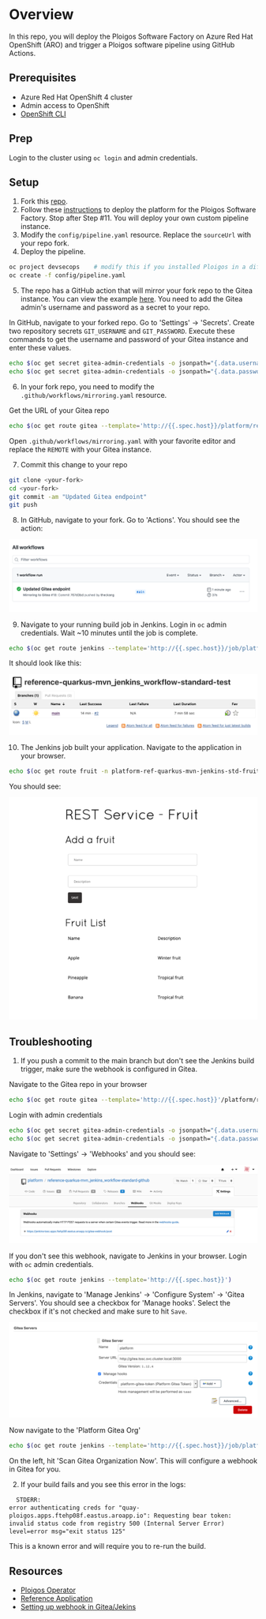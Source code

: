 # Overview

In this repo, you will deploy the Ploigos Software Factory on Azure Red Hat OpenShift (ARO) and trigger a Ploigos software pipeline using GitHub Actions.

## Prerequisites

* Azure Red Hat OpenShift 4 cluster
* Admin access to OpenShift
* [OpenShift CLI](https://docs.openshift.com/container-platform/4.6/cli_reference/openshift_cli/getting-started-cli.html)

## Prep

Login to the cluster using `oc login` and admin credentials.

## Setup

1. Fork this [repo](https://github.com/theckang/reference-quarkus-mvn_jenkins_workflow-standard).
2. Follow these [instructions](https://github.com/ploigos/ploigos-software-factory-operator#tssc-demo-with-a-reference-app) to deploy the platform for the Ploigos Software Factory.  Stop after Step #11.  You will deploy your own custom pipeline instance.
3. Modify the `config/pipeline.yaml` resource.  Replace the `sourceUrl` with your repo fork.
4. Deploy the pipeline.

```bash
oc project devsecops    # modify this if you installed Ploigos in a different project
oc create -f config/pipeline.yaml
```

5. The repo has a GitHub action that will mirror your fork repo to the Gitea instance.  You can view the example [here](https://github.com/theckang/reference-quarkus-mvn_jenkins_workflow-standard/blob/main/.github/workflows/mirroring.yaml).  You need to add the Gitea admin's username and password as a secret to your repo.

In GitHub, navigate to your forked repo.  Go to 'Settings' -> 'Secrets'.  Create two repository secrets `GIT_USERNAME` and `GIT_PASSWORD`.  Execute these commands to get the username and password of your Gitea instance and enter these values.

```bash
echo $(oc get secret gitea-admin-credentials -o jsonpath="{.data.username}") | base64 --decode && echo
echo $(oc get secret gitea-admin-credentials -o jsonpath="{.data.password}") | base64 --decode && echo
```

6. In your fork repo, you need to modify the `.github/workflows/mirroring.yaml` resource.

Get the URL of your Gitea repo

```bash
echo $(oc get route gitea --template='http://{{.spec.host}}/platform/reference-quarkus-mvn_jenkins_workflow-standard.git')
```

Open `.github/workflows/mirroring.yaml` with your favorite editor and replace the `REMOTE` with your Gitea instance.

7. Commit this change to your repo

```bash
git clone <your-fork>
cd <your-fork>
git commit -am "Updated Gitea endpoint"
git push
```

8. In GitHub, navigate to your fork.  Go to 'Actions'.  You should see the action:

![GitHub Action](images/github_action_gitea.png)

9. Navigate to your running build job in Jenkins.  Login in `oc` admin credentials.  Wait ~10 minutes until the job is complete.

```bash
echo $(oc get route jenkins --template='http://{{.spec.host}}/job/platform/job/reference-quarkus-mvn_jenkins_workflow-standard/')
```

It should look like this:

![Jenkins Job](images/jenkins_job.png)

10. The Jenkins job built your application.  Navigate to the application in your browser.  

```bash
echo $(oc get route fruit -n platform-ref-quarkus-mvn-jenkins-std-fruit-main-prod --template='http://{{.spec.host}}/fruits.html')
```

You should see:

![Fruit List](images/fruits_list.png)

## Troubleshooting

1.  If you push a commit to the main branch but don't see the Jenkins build trigger, make sure the webhook is configured in Gitea.

Navigate to the Gitea repo in your browser

```bash
echo $(oc get route gitea --template='http://{{.spec.host}}'/platform/reference-quarkus-mvn_jenkins_workflow-standard-github)
```

Login with admin credentials

```bash
echo $(oc get secret gitea-admin-credentials -o jsonpath="{.data.username}") | base64 --decode && echo
echo $(oc get secret gitea-admin-credentials -o jsonpath="{.data.password}") | base64 --decode && echo
```

Navigate to 'Settings' -> 'Webhooks' and you should see:

![Gitea Webhook](images/gitea_webhook.png)

If you don't see this webhook, navigate to Jenkins in your browser.  Login with `oc` admin credentials.

```bash
echo $(oc get route jenkins --template='http://{{.spec.host}}')
```

In Jenkins, navigate to 'Manage Jenkins' -> 'Configure System' -> 'Gitea Servers'.  You should see a checkbox for 'Manage hooks'.  Select the checkbox if it's not checked and make sure to hit `Save`.

![Manage Hook](images/manage_hook.png)

Now navigate to the 'Platform Gitea Org'

```bash
echo $(oc get route jenkins --template='http://{{.spec.host}}/job/platform')
```

On the left, hit 'Scan Gitea Organization Now'.  This will configure a webhook in Gitea for you.

2.  If your build fails and you see this error in the logs:

```
  STDERR:
error authenticating creds for "quay-ploigos.apps.ftehp08f.eastus.aroapp.io": Requesting bear token: invalid status code from registry 500 (Internal Server Error)
level=error msg="exit status 125"
```

This is a known error and will require you to re-run the build.


## Resources

* [Ploigos Operator](https://github.com/ploigos/ploigos-software-factory-operator)
* [Reference Application](http://gitea.tssc.rht-set.com/akrohg/reference-quarkus-mvn_jenkins_workflow-standard.git)
* [Setting up webhook in Gitea/Jekins](https://gcube.wiki.gcube-system.org/gcube/Gitea/Jenkins:_Setting_up_Webhooks)
